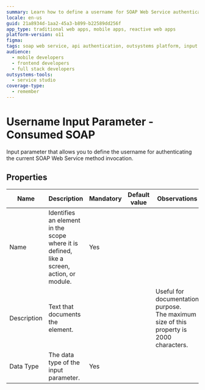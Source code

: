 ```yaml
---
summary: Learn how to define a username for SOAP Web Service authentication in OutSystems 11 (O11) using the Username Input Parameter.
locale: en-us
guid: 21a8934d-1aa2-45a3-b899-b22589dd256f
app_type: traditional web apps, mobile apps, reactive web apps
platform-version: o11
figma:
tags: soap web service, api authentication, outsystems platform, input parameters, security configuration
audience:
  - mobile developers
  - frontend developers
  - full stack developers
outsystems-tools:
  - service studio
coverage-type:
  - remember
---
```


# Username Input Parameter - Consumed SOAP

Input parameter that allows you to define the username for authenticating the current SOAP Web Service method invocation.

## Properties

<table markdown="1">
<thead>
<tr>
<th>Name</th>
<th>Description</th>
<th>Mandatory</th>
<th>Default value</th>
<th>Observations</th>
</tr>
</thead>
<tbody>
<tr>
<td title="Name">Name</td>
<td>Identifies an element in the scope where it is defined, like a screen, action, or module.</td>
<td>Yes</td>
<td></td>
<td></td>
</tr>
<tr>
<td title="Description">Description</td>
<td>Text that documents the element.</td>
<td></td>
<td></td>
<td>Useful for documentation purpose.<br/>The maximum size of this property is 2000 characters.</td>
</tr>
<tr>
<td title="Type">Data Type</td>
<td>The data type of the input parameter.</td>
<td>Yes</td>
<td></td>
<td></td>
</tr>
</tbody>
</table>

